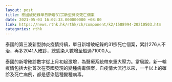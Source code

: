 ```yaml
---
layout: post
title: 泰國破紀錄單日新增31宗新型肺炎死亡個案
date: 2021-05-03 16:02:33.000000000 +08:00
link: https://news.rthk.hk/rthk/ch/component/k2/1588994-20210503.htm
categories: rthk
---
```


泰國的第三波新型肺炎疫情持續，單日新增破紀錄的31宗死亡個案，累計276人不治，再多2041人確診，總感染人數增至超過71000人。

泰國的新增確診數字從上月初起激增，為醫療系統帶來重大壓力。當局說，新一輪疫情包括大批首次在英國發現的變種病毒個案，自疫情大流行以來，一半以上的確診及死亡病例，都是感染這種變種病毒。
